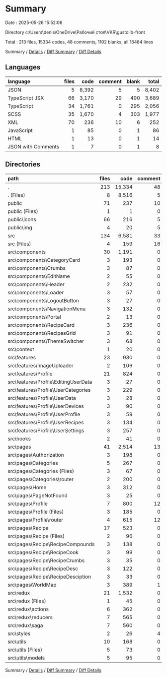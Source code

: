 # Summary

Date : 2025-05-26 15:52:06

Directory c:\\Users\\denis\\OneDrive\\Рабочий стол\\VKR\\gustolib-front

Total : 213 files,  15334 codes, 48 comments, 1102 blanks, all 16484 lines

Summary / [Details](details.md) / [Diff Summary](diff.md) / [Diff Details](diff-details.md)

## Languages
| language | files | code | comment | blank | total |
| :--- | ---: | ---: | ---: | ---: | ---: |
| JSON | 5 | 8,392 | 5 | 5 | 8,402 |
| TypeScript JSX | 66 | 3,170 | 29 | 490 | 3,689 |
| TypeScript | 34 | 1,761 | 0 | 295 | 2,056 |
| SCSS | 35 | 1,670 | 4 | 303 | 1,977 |
| XML | 70 | 236 | 10 | 6 | 252 |
| JavaScript | 1 | 85 | 0 | 1 | 86 |
| HTML | 1 | 13 | 0 | 1 | 14 |
| JSON with Comments | 1 | 7 | 0 | 1 | 8 |

## Directories
| path | files | code | comment | blank | total |
| :--- | ---: | ---: | ---: | ---: | ---: |
| . | 213 | 15,334 | 48 | 1,102 | 16,484 |
| . (Files) | 8 | 8,516 | 5 | 10 | 8,531 |
| public | 71 | 237 | 10 | 6 | 253 |
| public (Files) | 1 | 1 | 0 | 0 | 1 |
| public\\icons | 66 | 216 | 5 | 6 | 227 |
| public\\img | 4 | 20 | 5 | 0 | 25 |
| src | 134 | 6,581 | 33 | 1,086 | 7,700 |
| src (Files) | 4 | 159 | 16 | 29 | 204 |
| src\\components | 30 | 1,191 | 0 | 188 | 1,379 |
| src\\components\\CategoryCard | 3 | 193 | 0 | 26 | 219 |
| src\\components\\Crumbs | 3 | 87 | 0 | 16 | 103 |
| src\\components\\EditName | 2 | 55 | 0 | 9 | 64 |
| src\\components\\Header | 2 | 232 | 0 | 31 | 263 |
| src\\components\\Loader | 3 | 57 | 0 | 9 | 66 |
| src\\components\\LogoutButton | 3 | 27 | 0 | 7 | 34 |
| src\\components\\NavigationMenu | 3 | 132 | 0 | 20 | 152 |
| src\\components\\Portal | 2 | 13 | 0 | 6 | 19 |
| src\\components\\RecipeCard | 3 | 236 | 0 | 35 | 271 |
| src\\components\\RecipesGrid | 3 | 91 | 0 | 17 | 108 |
| src\\components\\ThemeSwitcher | 3 | 68 | 0 | 12 | 80 |
| src\\context | 1 | 20 | 0 | 6 | 26 |
| src\\features | 23 | 930 | 0 | 151 | 1,081 |
| src\\features\\ImageUploader | 2 | 106 | 0 | 9 | 115 |
| src\\features\\Profile | 21 | 824 | 0 | 142 | 966 |
| src\\features\\Profile\\EditingUserData | 3 | 27 | 0 | 6 | 33 |
| src\\features\\Profile\\UserCategories | 3 | 229 | 0 | 38 | 267 |
| src\\features\\Profile\\UserData | 3 | 28 | 0 | 4 | 32 |
| src\\features\\Profile\\UserDevices | 3 | 90 | 0 | 20 | 110 |
| src\\features\\Profile\\UserProfile | 3 | 59 | 0 | 15 | 74 |
| src\\features\\Profile\\UserRecipes | 3 | 134 | 0 | 22 | 156 |
| src\\features\\Profile\\UserSettings | 3 | 257 | 0 | 37 | 294 |
| src\\hooks | 2 | 41 | 0 | 11 | 52 |
| src\\pages | 41 | 2,514 | 13 | 410 | 2,937 |
| src\\pages\\Authorization | 3 | 198 | 0 | 32 | 230 |
| src\\pages\\Categories | 5 | 267 | 0 | 48 | 315 |
| src\\pages\\Categories (Files) | 3 | 67 | 0 | 11 | 78 |
| src\\pages\\Categories\\router | 2 | 200 | 0 | 37 | 237 |
| src\\pages\\Home | 3 | 312 | 0 | 52 | 364 |
| src\\pages\\PageNotFound | 3 | 25 | 0 | 8 | 33 |
| src\\pages\\Profile | 7 | 800 | 12 | 115 | 927 |
| src\\pages\\Profile (Files) | 3 | 185 | 0 | 33 | 218 |
| src\\pages\\Profile\\router | 4 | 615 | 12 | 82 | 709 |
| src\\pages\\Recipe | 17 | 523 | 0 | 97 | 620 |
| src\\pages\\Recipe (Files) | 2 | 96 | 0 | 18 | 114 |
| src\\pages\\Recipe\\RecipeCompounds | 3 | 138 | 0 | 22 | 160 |
| src\\pages\\Recipe\\RecipeCook | 3 | 99 | 0 | 19 | 118 |
| src\\pages\\Recipe\\RecipeCrumbs | 3 | 35 | 0 | 7 | 42 |
| src\\pages\\Recipe\\RecipeDesc | 3 | 122 | 0 | 22 | 144 |
| src\\pages\\Recipe\\RecipeDesciption | 3 | 33 | 0 | 9 | 42 |
| src\\pages\\WorldMap | 3 | 389 | 1 | 58 | 448 |
| src\\redux | 21 | 1,532 | 0 | 251 | 1,783 |
| src\\redux (Files) | 1 | 45 | 0 | 7 | 52 |
| src\\redux\\actions | 6 | 362 | 0 | 90 | 452 |
| src\\redux\\reducers | 7 | 565 | 0 | 68 | 633 |
| src\\redux\\saga | 7 | 560 | 0 | 86 | 646 |
| src\\styles | 2 | 26 | 4 | 9 | 39 |
| src\\utils | 10 | 168 | 0 | 31 | 199 |
| src\\utils (Files) | 5 | 73 | 0 | 18 | 91 |
| src\\utils\\models | 5 | 95 | 0 | 13 | 108 |

Summary / [Details](details.md) / [Diff Summary](diff.md) / [Diff Details](diff-details.md)